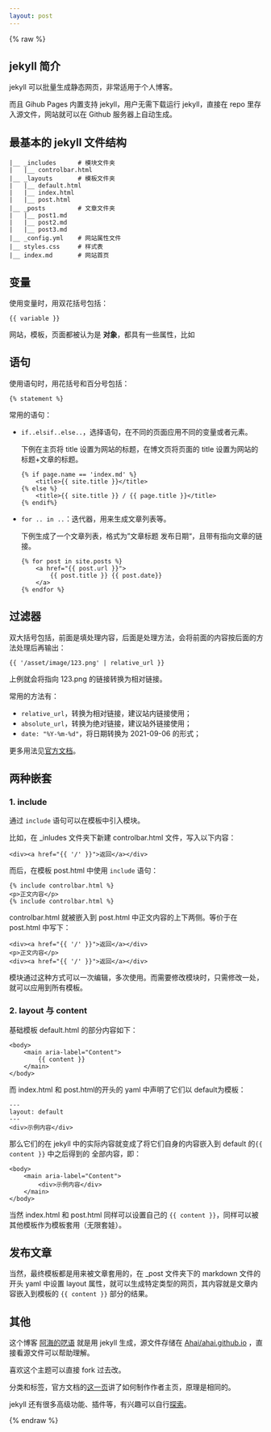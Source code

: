 ```yaml
---
layout: post
---
```


{% raw %}

## jekyll 简介

jekyll 可以批量生成静态网页，非常适用于个人博客。

而且 Gihub Pages 内置支持 jekyll，用户无需下载运行 jekyll，直接在 repo 里存入源文件，网站就可以在 Github 服务器上自动生成。

## 最基本的 jekyll 文件结构

```
|__ _includes      # 模块文件夹
|   |__ controlbar.html
|__ _layouts       # 模板文件夹
|   |__ default.html
|   |__ index.html
|   |__ post.html
|__ _posts         # 文章文件夹
|   |__ post1.md
|   |__ post2.md
|   |__ post3.md
|__ _config.yml    # 网站属性文件
|__ styles.css     # 样式表
|__ index.md       # 网站首页
```

## 变量

使用变量时，用双花括号包括：

```
{{ variable }}
```

网站，模板，页面都被认为是 **对象**，都具有一些属性，比如


## 语句

使用语句时，用花括号和百分号包括：

```
{% statement %}
```
常用的语句：

- `if..elsif..else..`，选择语句，在不同的页面应用不同的变量或者元素。

  下例在主页将 title 设置为网站的标题，在博文页将页面的 title 设置为网站的标题+文章的标题。

    ```
    {% if page.name == 'index.md' %}
        <title>{{ site.title }}</title>
    {% else %}
        <title>{{ site.title }} / {{ page.title }}</title>
    {% endif%}
    ```

- `for .. in ..`：迭代器，用来生成文章列表等。

    下例生成了一个文章列表，格式为”文章标题 发布日期“，且带有指向文章的链接。
    ```
    {% for post in site.posts %}
        <a href="{{ post.url }}">
            {{ post.title }} {{ post.date}}
        </a>
    {% endfor %}
    ```


## 过滤器

双大括号包括，前面是填处理内容，后面是处理方法，会将前面的内容按后面的方法处理后再输出：

```
{{ '/asset/image/123.png' | relative_url }}
```

上例就会将指向 123.png 的链接转换为相对链接。

常用的方法有：
- `relative_url`，转换为相对链接，建议站内链接使用；
- `absolute_url`，转换为绝对链接，建议站外链接使用；
- `date: "%Y-%m-%d"`，将日期转换为 2021-09-06 的形式；

更多用法见[官方文档](https://jekyllrb.com/docs/liquid/filters/)。

## 两种嵌套

### 1. include

通过 `include` 语句可以在模板中引入模块。

比如，在 _inludes 文件夹下新建 controlbar.html 文件，写入以下内容：

```
<div><a href="{{ '/' }}">返回</a></div>
```

而后，在模板 post.html 中使用 `include` 语句：

```
{% include controlbar.html %}
<p>正文内容</p>
{% include controlbar.html %}
```
controlbar.html 就被嵌入到 post.html 中正文内容的上下两侧。等价于在 post.html 中写下：

```
<div><a href="{{ '/' }}">返回</a></div>
<p>正文内容</p>
<div><a href="{{ '/' }}">返回</a></div>
```

模块通过这种方式可以一次编辑，多次使用。而需要修改模块时，只需修改一处，就可以应用到所有模板。

### 2. layout 与 content

基础模板 default.html 的部分内容如下：

```
<body>
    <main aria-label="Content">
        {{ content }}
    </main>
</body>
```

而 index.html 和 post.html的开头的 yaml 中声明了它们以 default为模板：
```
---
layout: default
---
<div>示例内容</div>
```

那么它们的在 jekyll 中的实际内容就变成了将它们自身的内容嵌入到 default 的`{{ content }}` 中之后得到的 全部内容，即：

```
<body>
    <main aria-label="Content">
        <div>示例内容</div>
    </main>
</body>
```

当然 index.html 和 post.html 同样可以设置自己的 `{{ content }}`，同样可以被其他模板作为模板套用（无限套娃）。

## 发布文章

当然，最终模板都是用来被文章套用的，在 _post 文件夹下的 markdown 文件的开头 yaml 中设置 layout 属性，就可以生成特定类型的网页，其内容就是文章内容嵌入到模板的 `{{ content }}` 部分的结果。

## 其他

这个博客 [阿海的呓语](https://ahai-8.github.io/) 就是用 jekyll 生成，源文件存储在 [Ahai/ahai.github.io](https://github.com/Ahai-8/ahai-8.github.io) ，直接看源文件可以帮助理解。

喜欢这个主题可以直接 fork 过去改。

分类和标签，官方文档的[这一页](https://jekyllrb.com/docs/step-by-step/09-collections/)讲了如何制作作者主页，原理是相同的。

jekyll 还有很多高级功能、插件等，有兴趣可以自行[探索](https://jekyllrb.com/docs/)。

{% endraw %}